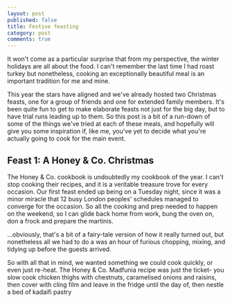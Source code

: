 ```yaml
---
layout: post
published: false
title: Festive feasting
category: post
comments: true
---
```


It won't come as a particular surprise that from my perspective, the winter holidays are all about the food. I can't remember the last time I had roast turkey but nonetheless, cooking an exceptionally beautiful meal is an important tradition for me and mine.

This year the stars have aligned and we've already hosted two Christmas feasts, one for a group of friends and one for extended family members. It's been quite fun to get to make elaborate feasts not just for the big day, but to have trial runs leading up to them. So this post is a bit of a run-down of some of the things we've tried at each of these meals, and hopefully will give you some inspiration if, like me, you've yet to decide what you're actually going to cook for the main event.

## Feast 1: A Honey & Co. Christmas

The Honey & Co. cookbook is undoubtedly my cookbook of the year. I can't stop cooking their recipes, and it is a veritable treasure trove for every occasion. Our first feast ended up being on a Tuesday night, since it was a minor miracle that 12 busy London peoples' schedules managed to converge for the occasion. So all the cooking and prep needed to happen on the weekend, so I can glide back home from work, bung the oven on, don a frock and prepare the martinis.

...obviously, that's a bit of a fairy-tale version of how it really turned out, but nonetheless all we had to do a was an hour of furious chopping, mixing, and tidying up before the guests arrived.

So with all that in mind, we wanted something we could cook quickly, or even just re-heat. The Honey & Co. Madfunia recipe was just the ticket- you slow cook chicken thighs with chestnuts, caramelised onions and raisins, then cover with cling film and leave in the fridge until the day of, then nestle a bed of kadaifi pastry 
